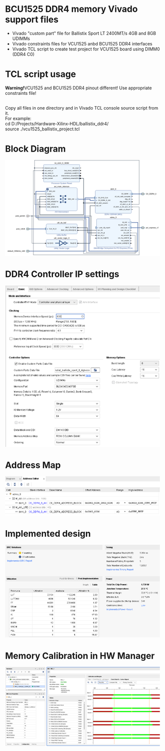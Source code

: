 # BCU1525 DDR4 memory Vivado support files

- Vivado "custom part" file for Ballistix Sport LT 2400MT/s 4GB and 8GB UDIMMs
- Vivado constraints files for VCU1525 anbd BCU1525 DDR4 interfaces
- Vivado TCL script to create test project for VCU1525 board using DIMM0 (DDR4 C0)

# TCL script usage

<b>Warning!</b>VCU1525 and BCU1525 DDR4 pinout different! Use appropriate constraints file!<br><br>

Copy all files in one directory and in Vivado TCL console source script from it.<br>
For example:<br>
cd D:/Projects/Hardware-Xilinx-HDL/ballistix_ddr4/<br>
source ./vcu1525_ballistix_project.tcl<br>

# Block Diagram
![Vivado_Block_Diagram](vcu1525_ballistix_project.png?raw=true "Vivado Block Diagram")

# DDR4 Controller IP settings

![Vivado_DDR4_Settings](vcu1525_ballistix_settings.png?raw=true "Vivado DDR4 Settings")

# Address Map

![Vivado_Address_Map](vcu1525_ballistix_address.png?raw=true "Vivado Address Map")

# Implemented design

![Vivado_Implementation](vcu1525_ballistix_implementation.png?raw=true "Vivado Implementation")

# Memory Calibration in HW Manager

![Vivado_HWManager](vcu1525_ballistix_calibration.png?raw=true "Vivado Manager")
